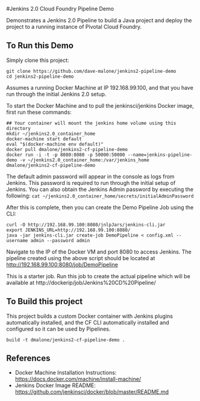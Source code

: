 #Jenkins 2.0 Cloud Foundry Pipeline Demo

Demonstrates a Jenkins 2.0 Pipeline to build a Java project and deploy the project to a running instance of Pivotal Cloud Foundry.

## To Run this Demo

Simply clone this project:
```
git clone https://github.com/dave-malone/jenkins2-pipeline-demo
cd jenkins2-pipeline-demo
```

Assumes a running Docker Machine at IP 192.168.99.100, and that you have run through the initial Jenkins 2.0 setup.

To start the Docker Machine and to pull the jenkinsci/jenkins Docker image, first run these commands:
```
## Your container will mount the jenkins home volume using this directory
mkdir ~/jenkins2.0_container_home
docker-machine start default
eval "$(docker-machine env default)"
docker pull dmalone/jenkins2-cf-pipeline-demo
docker run -i -t -p 8080:8080 -p 50000:50000 --name=jenkins-pipeline-demo -v ~/jenkins2.0_container_home:/var/jenkins_home dmalone/jenkins2-cf-pipeline-demo
```

The default admin password will appear in the console as logs from Jenkins. This password is required to run through the initial setup of Jenkins. You can also obtain the Jenkins Admin password by executing the following: `cat ~/jenkins2.0_container_home/secrets/initialAdminPassword`

After this is complete, then you can create the Demo Pipeline Job using the CLI:

```
curl -O http://192.168.99.100:8080/jnlpJars/jenkins-cli.jar
export JENKINS_URL=http://192.168.99.100:8080/
java -jar jenkins-cli.jar create-job DemoPipeline < config.xml --username admin --password admin
```

Navigate to the IP of the Docker VM and port 8080 to access Jenkins. The pipeline created using the above script should be located at http://192.168.99.100:8080/job/DemoPipeline

This is a starter job. Run this job to create the actual pipeline which will be available at http://dockerip/job/Jenkins%20CD%20Pipeline/


## To Build this project

This project builds a custom Docker container with Jenkins plugins automatically installed, and the CF CLI automatically installed and configured so it can be used by Pipelines.

`build -t dmalone/jenkins2-cf-pipeline-demo .`


## References

* Docker Machine Installation Instructions: https://docs.docker.com/machine/install-machine/
* Jenkins Docker Image README:  https://github.com/jenkinsci/docker/blob/master/README.md
